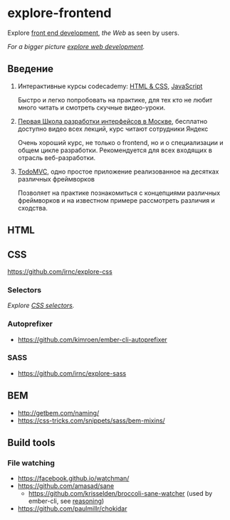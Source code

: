 # explore-frontend

Explore [front end development](https://en.wikipedia.org/wiki/Front_end_development), _the Web_ as seen by users.

_For a bigger picture [explore web development](https://github.com/irnc/explore-web-dev)._

## Введение

1.  Интерактивные курсы codecademy: [HTML & CSS](https://www.codecademy.com/tracks/web), [JavaScript](https://www.codecademy.com/tracks/javascript)

    Быстро и легко попробовать на практике, для тех кто не любит много читать и смотреть скучные видео-уроки.

2.  [Первая Школа разработки интерфейсов в Москве](https://academy.yandex.ru/events/shri/msk-2012/), бесплатно доступно видео всех лекций, курс читают сотрудники Яндекс
 
    Очень хороший курс, не только о frontend, но и о специализации и общем цикле разработки. Рекомендуется для всех входящих в отрасль веб-разработки.

3.  [TodoMVC](http://todomvc.com/), одно простое приложение реализованное на десятках различных фреймворков

    Позволяет на практике познакомиться с концепциями различных фреймворков и на известном примере рассмотреть различия и сходства.

## HTML

## CSS

https://github.com/irnc/explore-css

### Selectors

_Explore [CSS selectors](https://github.com/irnc/explore-css/blob/master/selectors/README.md)._

### Autoprefixer

* https://github.com/kimroen/ember-cli-autoprefixer

### SASS

* https://github.com/irnc/explore-sass

## BEM

* http://getbem.com/naming/
* https://css-tricks.com/snippets/sass/bem-mixins/

## Build tools

### File watching

* https://facebook.github.io/watchman/
* https://github.com/amasad/sane
  * https://github.com/krisselden/broccoli-sane-watcher (used by ember-cli, see [reasoning](https://github.com/ember-cli/ember-cli/issues/4503))
* https://github.com/paulmillr/chokidar

